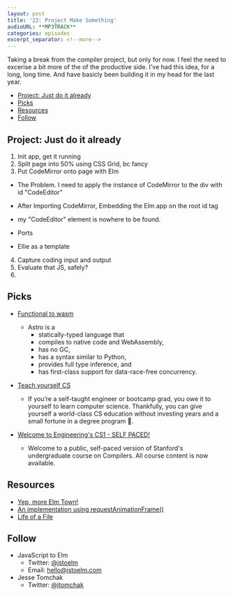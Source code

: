```yaml
---
layout: post
title: '22: Project Make Something'
audioURL: **MP3TRACK**
categories: episodes
excerpt_separator: <!--more-->
---
```


Taking a break from the compiler project, but only for now. I feel the need to excerise a bit more of the of the productive side. I've had this idea, for a long, long time. And have basicly been building it in my head for the last year.

<!--more-->

<!-- TOC -->

* [Project: Just do it already](#project-just-do-it-already)
* [Picks](#picks)
* [Resources](#resources)
* [Follow](#follow)

<!-- /TOC -->

## Project: Just do it already

1. Init app, get it running
2. Split page into 50% using CSS Grid, bc fancy
3. Put CodeMirror onto page with Elm

* The Problem. I need to apply the instance of CodeMirror to the div with id "CodeEditor"
* After Importing CodeMirror, Embedding the Elm app on the root id tag
* my "CodeEditor" element is nowhere to be found.

* Ports
* Ellie as a template

4. Capture coding input and output
5. Evaluate that JS, safely?
6.

## Picks

* [Functional to wasm](https://github.com/appcypher/astro)

  * Astro is a
    * statically-typed language that
    * compiles to native code and WebAssembly,
    * has no GC,
    * has a syntax similar to Python,
    * provides full type inference, and
    * has first-class support for data-race-free concurrency.

* [Teach yourself CS](https://teachyourselfcs.com/)

  * If you’re a self-taught engineer or bootcamp grad, you owe it to yourself to learn computer science. Thankfully, you can give yourself a world-class CS education without investing years and a small fortune in a degree program 💸.

* [Welcome to Engineering's CS1 - SELF PACED!](https://lagunita.stanford.edu/login?next=%2Fdashboard)
  * Welcome to a public, self-paced version of Stanford's undergraduate course on Compilers. All course content is now available.

## Resources

* [Yep, more Elm Town!](https://elmtown.github.io/2016/11/07/js-in-elm-town-episode-4.html)
* [An implementation using requestAnimationFrame()](https://stackoverflow.com/questions/38952724/how-to-coordinate-rendering-with-port-interactions-elm-0-17)
* [Life of a File](https://www.youtube.com/watch?v=XpDsk374LDE)

## Follow

* JavaScript to Elm
  * Twitter: [@jstoelm](https://twitter.com/jstoelm)
  * Email: [hello@jstoelm.com](mailto:hello@jstoelm.com)
* Jesse Tomchak
  * Twitter: [@jtomchak](https://twitter.com/jtomchak)
